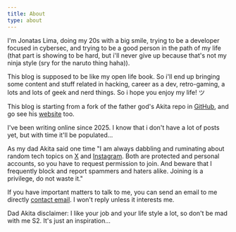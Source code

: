 ```yaml
---
title: About
type: about
---
```


I'm Jonatas Lima, doing my 20s with a big smile, trying to be a developer focused in cybersec, and trying to be a good person in the path of my life (that part is showing to be hard, but i'll never give up because that's not my ninja style (sry for the naruto thing haha)).

This blog is supposed to be like my open life book. So i'll end up bringing some content and stuff related in hacking, career as a dev, retro-gaming, a lots and lots of geek and nerd things. So i hope you enjoy my life! ツ

This blog is starting from a fork of the father god's Akita repo in [GitHub](https://github.com/akitaonrails/akitaonrails.github.io), and go see his [website](https://akitaonrails.com/) too.

I've been writing online since 2025. I know that i don't have a lot of posts yet, but with time it'll be populated...

As my dad Akita said one time "I am always dabbling and ruminating about random tech topics on [X](https://x.com/satanoj_fk/) and [Instagram](https://www.instagram.com/ojon.sama/). Both are protected and personal accounts, so you have to request permission to join. And beware that I frequently block and report spammers and haters alike. Joining is a privilege, do not waste it."

If you have important matters to talk to me, you can send an email to me directly [contact email](mailto:jonatasslimaa00@gmail.com). I won't reply unless it interests me.

Dad Akita disclaimer: I like your job and your life style a lot, so don't be mad with me S2. It's just an inspiration...
